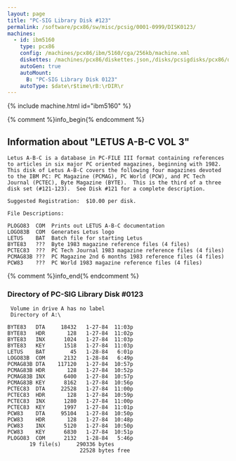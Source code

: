 ```yaml
---
layout: page
title: "PC-SIG Library Disk #123"
permalink: /software/pcx86/sw/misc/pcsig/0001-0999/DISK0123/
machines:
  - id: ibm5160
    type: pcx86
    config: /machines/pcx86/ibm/5160/cga/256kb/machine.xml
    diskettes: /machines/pcx86/diskettes.json,/disks/pcsigdisks/pcx86/diskettes.json
    autoGen: true
    autoMount:
      B: "PC-SIG Library Disk 0123"
    autoType: $date\r$time\rB:\rDIR\r
---
```


{% include machine.html id="ibm5160" %}

{% comment %}info_begin{% endcomment %}

## Information about "LETUS A-B-C VOL 3"

    Letus A-B-C is a database in PC-FILE III format containing references
    to articles in six major PC oriented magazines, beginning with 1982.
    This disk of Letus A-B-C covers the following four magazines devoted
    to the IBM PC: PC Magazine (PCMAG), PC World (PCW), and PC Tech
    Journal (PCTEC), Byte Magazine (BYTE).  This is the third of a three
    disk set (#121-123).  See Disk #121 for a complete description.
    
    Suggested Registration:  $10.00 per disk.
    
    File Descriptions:
    
    PLOGO83  COM  Prints out LETUS A-B-C documentation
    LOGO83B  COM  Generates Letus logo
    LETUS    BAT  Batch file for starting Letus
    BYTE83   ???  Byte 1983 magazine reference files (4 files)
    PCTEC83  ???  PC Tech Journal 1983 magazine reference files (4 files)
    PCMAG83B ???  PC Magazine 2nd 6 months 1983 reference files (4 files)
    PCW83    ???  PC World 1983 magazine reference files (4 files)
{% comment %}info_end{% endcomment %}


### Directory of PC-SIG Library Disk #0123

     Volume in drive A has no label
     Directory of A:\

    BYTE83   DTA     18432   1-27-84  11:03p
    BYTE83   HDR       128   1-27-84  11:02p
    BYTE83   INX      1024   1-27-84  11:03p
    BYTE83   KEY      1518   1-27-84  11:03p
    LETUS    BAT        45   1-28-84   6:01p
    LOGO83B  COM      2132   1-28-84   6:49p
    PCMAG83B DTA    117120   1-27-84  10:57p
    PCMAG83B HDR       128   1-27-84  10:52p
    PCMAG83B INX      6400   1-27-84  10:57p
    PCMAG83B KEY      8162   1-27-84  10:56p
    PCTEC83  DTA     22528   1-27-84  11:00p
    PCTEC83  HDR       128   1-27-84  10:59p
    PCTEC83  INX      1280   1-27-84  11:00p
    PCTEC83  KEY      1997   1-27-84  11:01p
    PCW83    DTA     95104   1-27-84  10:50p
    PCW83    HDR       128   1-27-84  10:48p
    PCW83    INX      5120   1-27-84  10:50p
    PCW83    KEY      6830   1-27-84  10:51p
    PLOGO83  COM      2132   1-28-84   5:46p
           19 file(s)     290336 bytes
                           22528 bytes free
